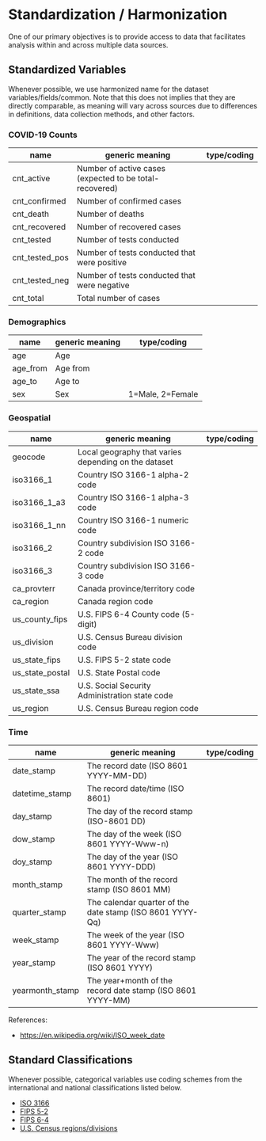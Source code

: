 # Standardization / Harmonization

One of our primary objectives is to provide access to data that facilitates analysis within and across multiple data sources. 

## Standardized Variables
Whenever possible, we use harmonized name for the dataset variables/fields/common. Note that this does not implies that they are directly comparable, as meaning will vary across sources due to differences in definitions, data collection methods, and other factors.

### COVID-19 Counts
| name            | generic meaning | type/coding |
|-----------------|---|---|
| cnt_active      | Number of active cases (expected to be total-recovered)
| cnt_confirmed   | Number of confirmed cases
| cnt_death       | Number of deaths
| cnt_recovered   | Number of recovered cases
| cnt_tested      | Number of tests conducted
| cnt_tested_pos  | Number of tests conducted that were positive
| cnt_tested_neg  | Number of tests conducted that were negative
| cnt_total       | Total number of cases

### Demographics
| name            | generic meaning | type/coding |
|-----------------|---|---|
| age             | Age 
| age_from        | Age from
| age_to          | Age to
| sex             | Sex | 1=Male, 2=Female

### Geospatial
| name            | generic meaning | type/coding |
|-----------------|---|---|
| geocode         | Local geography that varies depending on the dataset
| iso3166_1       | Country ISO 3166-1 alpha-2 code
| iso3166_1_a3    | Country ISO 3166-1 alpha-3 code 
| iso3166_1_nn    | Country ISO 3166-1 numeric code 
| iso3166_2       | Country subdivision ISO 3166-2 code
| iso3166_3       | Country subdivision ISO 3166-3 code
| ca_provterr     | Canada province/territory code
| ca_region       | Canada region code
| us_county_fips  | U.S. FIPS 6-4 County code (5-digit)
| us_division     | U.S. Census Bureau division code
| us_state_fips   | U.S. FIPS 5-2 state code
| us_state_postal | U.S. State Postal code
| us_state_ssa    | U.S. Social Security Administration state code
| us_region       | U.S. Census Bureau region code


### Time
| name            | generic meaning | type/coding |
|-----------------|---|---|
| date_stamp      | The record date (ISO 8601 YYYY-MM-DD) ||
| datetime_stamp  | The record date/time (ISO 8601) ||
| day_stamp       | The day of the record stamp (ISO-8601 DD) ||
| dow_stamp       | The day of the week (ISO 8601 YYYY-Www-n) ||
| doy_stamp       | The day of the year (ISO 8601 YYYY-DDD) ||
| month_stamp     | The month of the record stamp (ISO 8601 MM)||
| quarter_stamp   | The calendar quarter of the date stamp  (ISO 8601 YYYY-Qq)||
| week_stamp      | The week of the year (ISO 8601 YYYY-Www)||
| year_stamp      | The year of the record stamp (ISO 8601 YYYY)||
| yearmonth_stamp | The year+month of the record date stamp (ISO 8601 YYYY-MM) ||

References:
- https://en.wikipedia.org/wiki/ISO_week_date

## Standard Classifications

Whenever possible, categorical variables use coding schemes from the international and national classifications listed below.
- [ISO 3166](https://en.wikipedia.org/wiki/ISO_3166)
- [FIPS 5-2](https://en.wikipedia.org/wiki/Federal_Information_Processing_Standard_state_code)
- [FIPS 6-4](https://en.wikipedia.org/wiki/FIPS_county_code)
- [U.S. Census regions/divisions](https://www2.census.gov/geo/pdfs/maps-data/maps/reference/us_regdiv.pdf)
